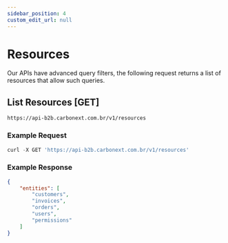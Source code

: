 ```yaml
---
sidebar_position: 4
custom_edit_url: null
---
```


# Resources

Our APIs have advanced query filters, the following request returns a list of resources that allow such queries.

## List Resources [GET]

```url title="BASE URL"
https://api-b2b.carbonext.com.br/v1/resources
```

### Example Request

```javascript
curl -X GET 'https://api-b2b.carbonext.com.br/v1/resources'
```

### Example Response

```json
{
    "entities": [
        "customers",
        "invoices",
        "orders",
        "users",
        "permissions"
    ]
}
```
